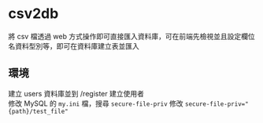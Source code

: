 # csv2db
將 csv 檔透過 web 方式操作即可直接匯入資料庫，可在前端先檢視並且設定欄位名資料型別等，即可在資料庫建立表並匯入

## 環境
建立 users 資料庫並到 /register 建立使用者<br>
修改 MySQL 的 `my.ini` 檔，搜尋 `secure-file-priv` 修改 `secure-file-priv="{path}/test_file"`
